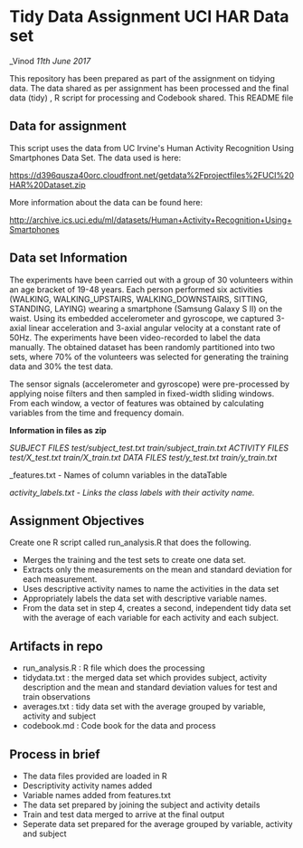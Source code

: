 # Tidy Data Assignment UCI HAR Data set
_Vinod
_11th June 2017_

This repository has been prepared as part of the assignment on tidying data.
The data shared as per assignment has been processed and the final data (tidy) , R script for processing and Codebook shared. This README file 

## Data for assignment

This script uses the data from UC Irvine's Human Activity Recognition Using Smartphones Data Set. The data used is here:

https://d396qusza40orc.cloudfront.net/getdata%2Fprojectfiles%2FUCI%20HAR%20Dataset.zip

More information about the data can be found here:

http://archive.ics.uci.edu/ml/datasets/Human+Activity+Recognition+Using+Smartphones

## Data set Information

The experiments have been carried out with a group of 30 volunteers within an age bracket of 19-48 years. Each person performed six activities (WALKING, WALKING_UPSTAIRS, WALKING_DOWNSTAIRS, SITTING, STANDING, LAYING) wearing a smartphone (Samsung Galaxy S II) on the waist. Using its embedded accelerometer and gyroscope, we captured 3-axial linear acceleration and 3-axial angular velocity at a constant rate of 50Hz. The experiments have been video-recorded to label the data manually. The obtained dataset has been randomly partitioned into two sets, where 70% of the volunteers was selected for generating the training data and 30% the test data.

The sensor signals (accelerometer and gyroscope) were pre-processed by applying noise filters and then sampled in fixed-width sliding windows. From each window, a vector of features was obtained by calculating variables from the time and frequency domain.

**Information in files as zip**

_SUBJECT FILES
test/subject_test.txt
train/subject_train.txt
ACTIVITY FILES
test/X_test.txt
train/X_train.txt
DATA FILES
test/y_test.txt
train/y_train.txt_

_features.txt - Names of column variables in the dataTable

_activity_labels.txt - Links the class labels with their activity name._

## Assignment Objectives
Create one R script called run_analysis.R that does the following.

- Merges the training and the test sets to create one data set.
- Extracts only the measurements on the mean and standard deviation for each measurement.
- Uses descriptive activity names to name the activities in the data set
- Appropriately labels the data set with descriptive variable names.
- From the data set in step 4, creates a second, independent tidy data set with the average of each variable for each activity and each subject.


## Artifacts in repo

- run_analysis.R : R file which does the processing
- tidydata.txt : the merged data set which provides subject, activity description and the mean and standard deviation values for test and train observations
- averages.txt : tidy data set with the average grouped by variable, activity and subject
- codebook.md : Code book for the data and process

## Process in brief

- The data files provided are loaded in R
- Descriptivity activity names added
- Variable names added from features.txt
- The data set prepared by joining the subject and activity details
- Train and test data merged to arrive at the final output
- Seperate data set prepared for the average grouped by variable, activity and subject



